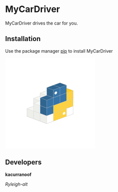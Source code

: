 # MyCarDriver

MyCarDriver drives the car for you.

## Installation

Use the package manager [pip](https://pypi.org/project/pip/ ) to install MyCarDriver

![](https://raw.githubusercontent.com/github/explore/666de02829613e0244e9441b114edb85781e972c/topics/pip/pip.png)

## Developers

**kacurranoof**

_Ryleigh-alt_
